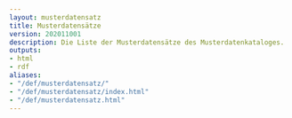```yaml
---
layout: musterdatensatz
title: Musterdatensätze
version: 202011001
description: Die Liste der Musterdatensätze des Musterdatenkataloges.
outputs:
- html
- rdf
aliases: 
- "/def/musterdatensatz/"
- "/def/musterdatensatz/index.html"
- "/def/musterdatensatz.html"
---
```

